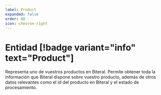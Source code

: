 ```yaml
---
label: Product
expanded: false
order: 80
icon: chevron-right
---
```

# Entidad [!badge variant="info" text="Product"]

Representa uno de vuestros productos en Biteral. Permite obtener toda la información que Biteral dispone sobre vuestro producto, además de otros datos relevantes como el id del producto en Biteral y el estado de procesamiento.
